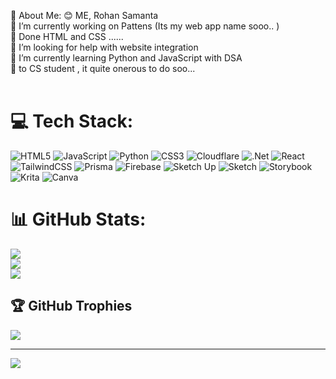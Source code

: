 💫 About Me:
😊 ME, Rohan Samanta <br>🔭 I’m currently working on Pattens (Its my web app name sooo.. )<br>🤌 Done HTML and CSS ......<br>🤝 I’m looking for help with website integration<br>🌱 I’m currently learning Python and JavaScript with DSA<br>🫡 to CS student , it  quite onerous to do soo...<br><br>


# 💻 Tech Stack:
![HTML5](https://img.shields.io/badge/html5-%23E34F26.svg?style=plastic&logo=html5&logoColor=white) ![JavaScript](https://img.shields.io/badge/javascript-%23323330.svg?style=plastic&logo=javascript&logoColor=%23F7DF1E) ![Python](https://img.shields.io/badge/python-3670A0?style=plastic&logo=python&logoColor=ffdd54) ![CSS3](https://img.shields.io/badge/css3-%231572B6.svg?style=plastic&logo=css3&logoColor=white) ![Cloudflare](https://img.shields.io/badge/Cloudflare-F38020?style=plastic&logo=Cloudflare&logoColor=white) ![.Net](https://img.shields.io/badge/.NET-5C2D91?style=plastic&logo=.net&logoColor=white) ![React](https://img.shields.io/badge/react-%2320232a.svg?style=plastic&logo=react&logoColor=%2361DAFB) ![TailwindCSS](https://img.shields.io/badge/tailwindcss-%2338B2AC.svg?style=plastic&logo=tailwind-css&logoColor=white) ![Prisma](https://img.shields.io/badge/Prisma-3982CE?style=plastic&logo=Prisma&logoColor=white) ![Firebase](https://img.shields.io/badge/firebase-a08021?style=plastic&logo=firebase&logoColor=ffcd34) ![Sketch Up](https://img.shields.io/badge/SketchUp-005F9E?style=plastic&logo=sketchup&logoColor=white) ![Sketch](https://img.shields.io/badge/Sketch-FFB387?style=plastic&logo=sketch&logoColor=black) ![Storybook](https://img.shields.io/badge/-Storybook-FF4785?style=plastic&logo=storybook&logoColor=white) ![Krita](https://img.shields.io/badge/Krita-203759?style=plastic&logo=krita&logoColor=EEF37B) ![Canva](https://img.shields.io/badge/Canva-%2300C4CC.svg?style=plastic&logo=Canva&logoColor=white)
# 📊 GitHub Stats:
![](https://github-readme-stats.vercel.app/api?username=rohan2024-present&theme=solarized-dark&hide_border=true&include_all_commits=false&count_private=false)<br/>
![](https://nirzak-streak-stats.vercel.app/?user=rohan2024-present&theme=solarized-dark&hide_border=true)<br/>
![](https://github-readme-stats.vercel.app/api/top-langs/?username=rohan2024-present&theme=solarized-dark&hide_border=true&include_all_commits=false&count_private=false&layout=compact)

## 🏆 GitHub Trophies
![](https://github-profile-trophy.vercel.app/?username=rohan2024-present&theme=solarized-dark&no-frame=false&no-bg=false&margin-w=4)

---
[![](https://visitcount.itsvg.in/api?id=rohan2024-present&icon=0&color=0)](https://visitcount.itsvg.in)

<!-- Proudly created with GPRM ( https://gprm.itsvg.in ) -->

